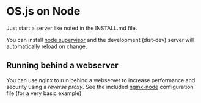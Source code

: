 # OS.js on Node

Just start a server like noted in the INSTALL.md file.

You can install [node supervisor](https://github.com/petruisfan/node-supervisor) and the development (dist-dev) server will automatically reload on change.

## Running behind a webserver

You can use nginx to run behind a webserver to increase performance and security using a *reverse proxy*. See the included [nginx-node](https://github.com/os-js/OS.js/blob/master/doc/configs/nginx-node.conf) configuration file (for a very basic example)
